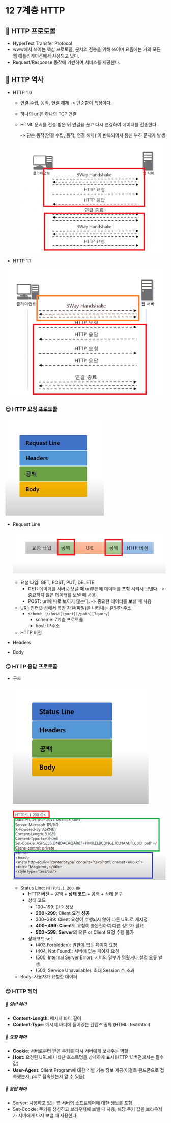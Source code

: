 # 12 7계층 HTTP

## 🤗 HTTP 프로토콜

- HyperText Transfer Protocol 
- www에서 쓰이는 핵심 프로토콜, 문서의 전송을 위해 쓰이며 요즘에는 거의 모든 웹 애플리케이션에서 사용되고 있다.
- Request/Response 동작에 기반하여 서비스를 제공한다.



## 🤗 HTTP 역사

- HTTP 1.0

  - 연결 수립, 동작, 연결 해제 -> 단순함이 특징이다.

  - 하나의 url은 하나의 TCP 연결 

  - HTML 문서를 전송 받은 뒤 연결을 끊고 다시 연결하여 데이터를 전송한다.

    -> 단순 동작(연결 수립, 동작, 연결 해제) 이 반복되어서 통신 부하 문제가 발생

    ![http 1.0](img/http/http%201.0.png)

- HTTP 1.1

![http 1.0-2](img/http/http%201.0-2.png)





### 😏 HTTP  요청 프로토콜

![http구조](img/http/http%EA%B5%AC%EC%A1%B0.PNG)



- Request Line

  ![request line](img/http/request%20line.png)

  - 요청 타입: GET, POST, PUT, DELETE
    - GET: 데이터를 서버로 보낼 때 uri부분에 데이터를 포함 시켜서 보낸다. -> 중요하지 않은 데이터를 보낼 때 사용
    - POST: uri에 따로 보이지 않는다. -> 중요한 데이터를 보낼 때 사용
  - URI: 인터넷 상에서 특정 자원(파일)을 나타내는 유일한 주소
    - `scheme ://host[:port][/path][?query]`
      - scheme: 7계층 프로토콜
      - host: IP주소
  - HTTP 버전

- Headers

- Body





### 😏 HTTP 응답 프로토콜

- 구조

  ![http 응답](img/http/http%20%EC%9D%91%EB%8B%B5.PNG)

  ![http응답 2](img/http/http%EC%9D%91%EB%8B%B5%202.png)

  - Status Line: `HTTP/1.1 200 OK`
    - HTTP 버전 + 공백 + **상태 코드** + 공백 + 상태 문구
    - 상태 코드
      - 100~199: 단순 정보
      - **200~299**: Client 요청 **성공**
      - 300~399: Client 요청이 수행되지 않아 다른 URL로 재지정
      - **400~499**: **Client**의 요청이 불완전하여 다른 정보가 필요
      - **500~599**: **Server**의 오류 or Client 요청 수행 불가
    - 상태코드 set
      - (403,Forbidden): 권한이 없는 페이지 요청
      - (404, Not Found): 서버에 없는 페이지 요청
      - (500, Internal Server Error): 서버의 일부가 멈췄거나 설정 오류 발생
      - (503, Service Unavailable): 최대 Session 수 초과
  - Body: 사용자가 요청한 데이터

  



### 😏 HTTP 헤더

##### 🥕 일반 헤더

- **Content-Length**: 메시지 바디 길이
- **Content-Type**: 메시지 바디에 들어있는 컨텐츠 종류 (HTML: text/html)



##### 🥕 요청 헤더

- **Cookie**: 서버로부터 받은 쿠키를 다시 서버에게 보내주는 역할
- **Host**: 요청된 URL에 나타난 호스트명을 상세하게 표시(HTTP 1.1버전에서는 필수값)
- **User-Agent**: Client Program에 대한 식별 기능 정보 제공(이걸로 핸드폰으로 접속했는지, pc로 접속했는지 알 수 있음)



##### 🥕 응답 헤더

- Server: 사용하고 있는 웹 서버의 소프트웨어에 대한 정보를 포함
- Set-Cookie: 쿠키를 생성하고 브라우저에 보낼 때 사용, 해당 쿠키 값을 브라우저가 서버에게 다시 보낼 때 사용한다.







